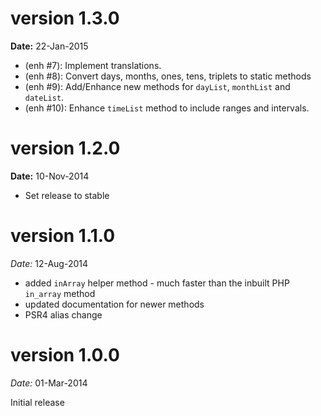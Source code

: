 version 1.3.0
=============
**Date:** 22-Jan-2015

- (enh #7): Implement translations.
- (enh #8): Convert days, months, ones, tens, triplets to static methods
- (enh #9): Add/Enhance new methods for `dayList`, `monthList` and `dateList`.
- (enh #10): Enhance `timeList` method to include ranges and intervals.

version 1.2.0
=============
**Date:** 10-Nov-2014

- Set release to stable

version 1.1.0
=============

*Date:* 12-Aug-2014

- added `inArray` helper method - much faster than the inbuilt PHP `in_array` method
- updated documentation for newer methods
- PSR4 alias change

version 1.0.0
=============

*Date:* 01-Mar-2014

Initial release